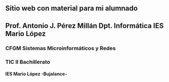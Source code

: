## Sitio web con material para mi alumnado
 Prof. Antonio J. Pérez Millán
 Dpt. Informática IES Mario López
-----
### CFGM Sistemas Microinformáticos y Redes
### TIC II Bachillerato
#### IES Mario López -Bujalance-
